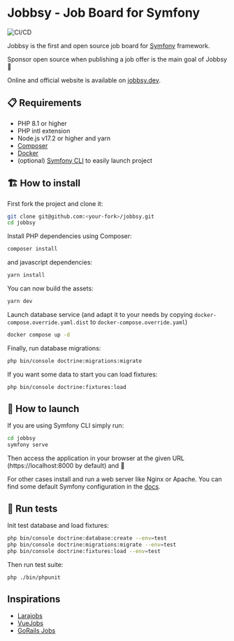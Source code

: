 # Jobbsy - Job Board for Symfony

![CI/CD](https://github.com/jobbsy-dev/jobbsy/actions/workflows/tests.yaml/badge.svg?branch=main)

Jobbsy is the first and open source job board for [Symfony](https://symfony.com) framework.

Sponsor open source when publishing a job offer is the main goal of Jobbsy 💖

Online and official website is available on [jobbsy.dev](https://jobbsy.dev).

## 📋 Requirements

- PHP 8.1 or higher
- PHP intl extension
- Node.js v17.2 or higher and yarn
- [Composer](https://getcomposer.org)
- [Docker](https://www.docker.com/)
- (optional) [Symfony CLI](https://symfony.com/download) to easily launch project

## 🏗 How to install

First fork the project and clone it:

```bash
git clone git@github.com:<your-fork>/jobbsy.git
cd jobbsy
```

Install PHP dependencies using Composer:

```bash
composer install
```

and javascript dependencies:

```bash
yarn install
```

You can now build the assets:

```bash
yarn dev
```

Launch database service (and adapt it to your needs by copying `docker-compose.override.yaml.dist` to `docker-compose.override.yaml`)

```bash
docker compose up -d
```

Finally, run database migrations:

```bash
php bin/console doctrine:migrations:migrate
```

If you want some data to start you can load fixtures:

```bash
php bin/console doctrine:fixtures:load
```

## 🚀 How to launch

If you are using Symfony CLI simply run:

```bash
cd jobbsy
symfony serve
```

Then access the application in your browser at the given URL (https://localhost:8000 by default) and 🎉

For other cases install and run a web server like Nginx or Apache. You can find some default Symfony configuration in the [docs](https://symfony.com/doc/current/setup/web_server_configuration.html).

## 🧪 Run tests

Init test database and load fixtures:

```bash
php bin/console doctrine:database:create --env=test
php bin/console doctrine:migrations:migrate --env=test
php bin/console doctrine:fixtures:load --env=test
```

Then run test suite:

```bash
php ./bin/phpunit
```

## Inspirations

- [Larajobs](https://larajobs.com)
- [VueJobs](https://vuejobs.com)
- [GoRails Jobs](https://jobs.gorails.com)
